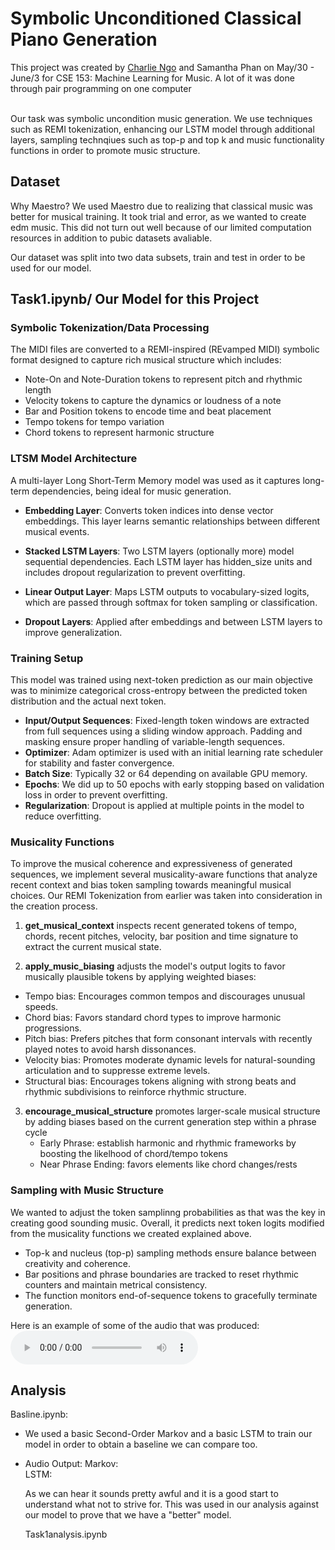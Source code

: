 # Symbolic Unconditioned Classical Piano Generation
This project was created by [Charlie Ngo](https://github.com/c4ngo) and Samantha Phan on May/30 - June/3 for CSE 153: Machine Learning for Music. A lot of it was done through pair programming on one computer <br> <br>

Our task was symbolic uncondition music generation. We use techniques such as REMI tokenization, enhancing our LSTM model through additional layers, sampling technqiues such as top-p and top k and music functionality functions in order to promote music structure. <br>

## Dataset<br>
Why Maestro? We used Maestro due to realizing that classical music was better for musical training. It took trial and error, as we wanted to create edm music. This did not turn out well because of our limited computation resources in addition to pubic datasets avaliable.<br>

Our dataset was split into two data subsets, train and test in order to be used for our model.<br>

## Task1.ipynb/ Our Model for this Project <br>

### Symbolic Tokenization/Data Processing

The MIDI files are converted to a REMI-inspired (REvamped MIDI) symbolic format designed to capture rich musical structure which includes:

* Note-On and Note-Duration tokens to represent pitch and rhythmic length
* Velocity tokens to capture the dynamics or loudness of a note
* Bar and Position tokens to encode time and beat placement
* Tempo tokens for tempo variation
* Chord tokens to represent harmonic structure


### LTSM Model Architecture <br>

A multi-layer Long Short-Term Memory model was used as it captures long-term dependencies, being ideal for music generation.

- **Embedding Layer**: Converts token indices into dense vector embeddings. This layer learns semantic relationships between different musical events.

- **Stacked LSTM Layers**: Two LSTM layers (optionally more) model sequential dependencies. Each LSTM layer has hidden_size units and includes dropout regularization to prevent overfitting.

- **Linear Output Layer**: Maps LSTM outputs to vocabulary-sized logits, which are passed through softmax for token sampling or classification.

- **Dropout Layers**: Applied after embeddings and between LSTM layers to improve generalization.

### Training Setup<br>
 This model was trained using next-token prediction as our main objective was to minimize categorical cross-entropy between the predicted token distribution and the actual next token.

+ **Input/Output Sequences**: Fixed-length token windows are extracted from full sequences using a sliding window approach. Padding and masking ensure proper handling of variable-length sequences.
+ **Optimizer**: Adam optimizer is used with an initial learning rate scheduler for stability and faster convergence.
+ **Batch Size**: Typically 32 or 64 depending on available GPU memory.
+ **Epochs**: We did up to 50 epochs with early stopping based on validation loss in order to prevent overfitting.
+ **Regularization**: Dropout is applied at multiple points in the model to reduce overfitting.

### Musicality Functions <br>
To improve the musical coherence and expressiveness of generated sequences, we implement several musicality-aware functions that analyze recent context and bias token sampling towards meaningful musical choices.
Our REMI Tokenization from earlier was taken into consideration in the creation process.

1. **get_musical_context**
    inspects recent generated tokens of tempo, chords, recent pitches, velocity, bar position and time signature to extract the current musical state.
    
2. **apply_music_biasing**
   adjusts the model's output logits to favor musically plausible tokens by applying weighted biases:

- Tempo bias: Encourages common tempos and discourages unusual speeds.
- Chord bias: Favors standard chord types to improve harmonic progressions.
- Pitch bias: Prefers pitches that form consonant intervals with recently played notes to avoid harsh dissonances.
- Velocity bias: Promotes moderate dynamic levels for natural-sounding articulation and to suppresse extreme levels.
- Structural bias: Encourages tokens aligning with strong beats and rhythmic subdivisions to reinforce rhythmic structure.
  
3. **encourage_musical_structure**
   promotes larger-scale musical structure by adding biases based on the current generation step within a phrase cycle 
   - Early Phrase: establish harmonic and rhythmic frameworks by boosting the likelhood of chord/tempo tokens
   - Near Phrase Ending: favors elements like chord changes/rests

### Sampling with Music Structure <br>
  We wanted to adjust the token samplinng probabilities as that was the key in creating good sounding music. Overall, it predicts next token logits modified from the musicality functions we created explained above.
  * Top-k and nucleus (top-p) sampling methods ensure balance between creativity and coherence.
  * Bar positions and phrase boundaries are tracked to reset rhythmic counters and maintain metrical consistency.
  * The function monitors end-of-sequence tokens to gracefully terminate generation.

Here is an example of some of the audio that was produced:
<audio controls> <source src="example1.mid" type="audio/mid"> </audio>


## Analysis
Basline.ipynb: <br>
- We used a basic Second-Order Markov and a basic LSTM to train our model in order to obtain a baseline we can compare too. <br>
- Audio Output:
  Markov:<br>
  LSTM: <br>

  As we can hear it sounds pretty awful and it is a good start to understand what not to strive for. This was used in our analysis against our model to prove that we have a "better" model.<br>

  Task1analysis.ipynb<br>

  
